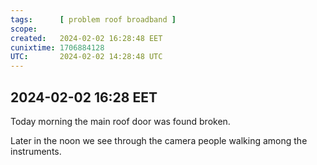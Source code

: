 ```yaml
---
tags:      [ problem roof broadband ] 
scope:     
created:   2024-02-02 16:28:48 EET
cunixtime: 1706884128
UTC:       2024-02-02 14:28:48 UTC
---
```


## 2024-02-02 16:28 EET

Today morning the main roof door was found broken.

Later in the noon we see through the camera people walking among the instruments.


